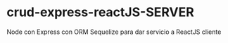 # crud-express-reactJS-SERVER
Node con Express con ORM Sequelize para dar servicio a ReactJS cliente
